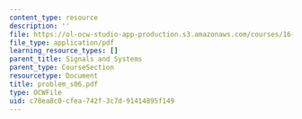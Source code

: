 ```yaml
---
content_type: resource
description: ''
file: https://ol-ocw-studio-app-production.s3.amazonaws.com/courses/16-01-unified-engineering-i-ii-iii-iv-fall-2005-spring-2006/c78ea8c0cfea742f3c7d91414895f149_problem_s06.pdf
file_type: application/pdf
learning_resource_types: []
parent_title: Signals and Systems
parent_type: CourseSection
resourcetype: Document
title: problem_s06.pdf
type: OCWFile
uid: c78ea8c0-cfea-742f-3c7d-91414895f149
---
```

